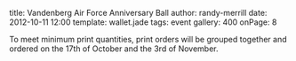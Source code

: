 title: Vandenberg Air Force Anniversary Ball
author: randy-merrill
date: 2012-10-11 12:00
template: wallet.jade
tags: event
gallery: 400
onPage: 8

To meet minimum print quantities, print orders will be grouped together and ordered on the 17th of October and the 3rd of November.
